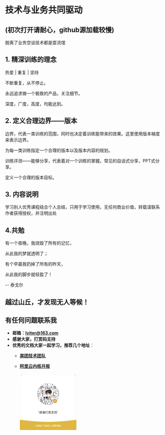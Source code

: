 # 技术与业务共同驱动

## **(初次打开请耐心，github源加载较慢)**

脱离了业务空谈技术都是耍流氓

## 1. 精深训练的理念

热爱 \| 重复 \| 坚持

不断重复，从不停止。

永远追求做一个极致的产品，关注细节。

深度，广度，高度，均能达到。

## 2. 定义合理边界——版本

边界，代表一类训练的范围，同时也决定着训练能带来的效果。这里使用版本梯度来表示边界。

为每一类训练指定一个合理的版本以及版本内容的规划。

训练评测——能够分享，代表着对一个训练的掌握。常见的自话式分享，PPT式分享。

定义一个合理的版本目标。

## 3. 内容说明

学习别人优秀课程结合个人总结，只用于学习使用，无任何商业价值，转载请联系作者获得授权，并注明出处

## 4.共勉

有一个夜晚，我烧毁了所有的记忆，

从此我的梦就透明了；

有个早晨我扔掉了所有的昨天，

从此我的脚步就轻盈了！

-- 泰戈尔

越过山丘，才发现无人等候！
---

## 有任何问题联系我

- **邮箱：lviter@163.com**
- **感谢大家，打赏码支持**
- **优秀的文档大家一起学习，推荐几个地址**：
    - [**美团技术团队**](https://tech.meituan.com/)
    - [**阿里云内核月报**](https://www.bookstack.cn/read/aliyun-rds-core/summary.md)

      ![](static/image/donate.png)
